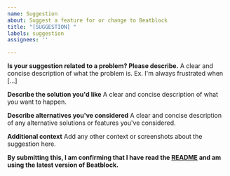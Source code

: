 ```yaml
---
name: Suggestion
about: Suggest a feature for or change to Beatblock
title: "[SUGGESTION] "
labels: suggestion
assignees: ''

---
```


**Is your suggestion related to a problem? Please describe.**
A clear and concise description of what the problem is. Ex. I'm always frustrated when [...]

**Describe the solution you'd like**
A clear and concise description of what you want to happen.

**Describe alternatives you've considered**
A clear and concise description of any alternative solutions or features you've considered.

**Additional context**
Add any other context or screenshots about the suggestion here.




**By submitting this, I am confirming that I have read the [README](https://github.com/DPS2004/Beatblock-issues/blob/main/README.md) and am using the latest version of Beatblock.**
